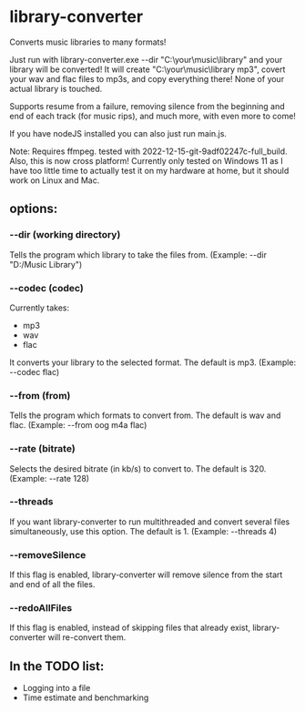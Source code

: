 # library-converter
Converts music libraries to many formats!


Just run with library-converter.exe --dir "C:\your\music\library" and your library will be converted!
It will create "C:\your\music\library mp3", covert your wav and flac files to mp3s, and copy everything there! None of your actual library is touched.

Supports resume from a failure, removing silence from the beginning and end of each track (for music rips), and much more, with even more to come!

If you have nodeJS installed you can also just run main.js.

Note: Requires ffmpeg. tested with 2022-12-15-git-9adf02247c-full_build.
Also, this is now cross platform! Currently only tested on Windows 11 as I have too little time to actually test it on my hardware at home, but it should work on Linux and Mac.

## options:

### --dir (working directory)
Tells the program which library to take the files from. (Example: --dir "D:/Music Library")

### --codec (codec)
Currently takes:
- mp3
- wav
- flac

It converts your library to the selected format. The default is mp3. (Example: --codec flac)

### --from (from)
Tells the program which formats to convert from. The default is wav and flac. (Example: --from oog m4a flac)

### --rate (bitrate)
Selects the desired bitrate (in kb/s) to convert to. The default is 320. (Example: --rate 128)

### --threads
If you want library-converter to run multithreaded and convert several files simultaneously, use this option. The default is 1. (Example: --threads 4)

### --removeSilence
If this flag is enabled, library-converter will remove silence from the start and end of all the files.

### --redoAllFiles
If this flag is enabled, instead of skipping files that already exist, library-converter will re-convert them.


## In the TODO list:

- Logging into a file
- Time estimate and benchmarking
